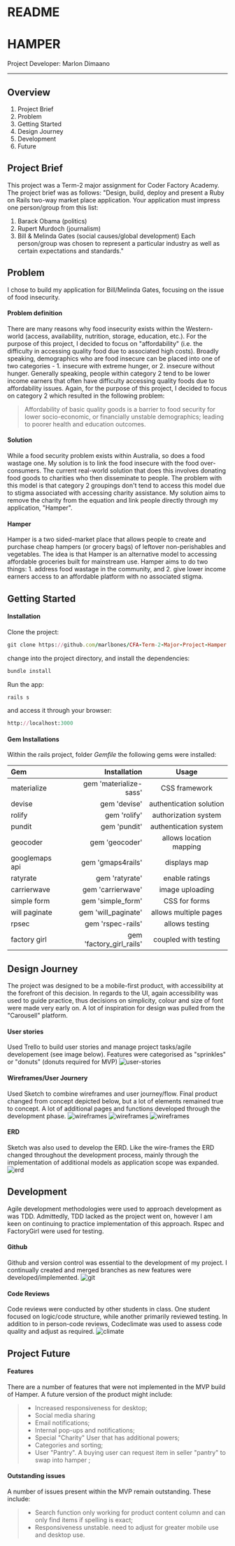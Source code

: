 # README

HAMPER
===================

Project Developer: Marlon Dimaano

----------
Overview
-------------
1. Project Brief
2. Problem
3. Getting Started
4. Design Journey
5. Development
6. Future

Project Brief
-------------
This project was a Term-2 major assignment for Coder Factory Academy. The project brief was as follows: "Design, build, deploy and present a Ruby on Rails two-way market place application. Your application must impress one person/group from this list:
1. Barack Obama (politics)
2. Rupert Murdoch (journalism)
3. Bill & Melinda Gates (social causes/global development)
Each person/group was chosen to represent a particular industry as well as certain expectations and standards."

Problem
-------------
I chose to build my application for Bill/Melinda Gates, focusing on the issue of food insecurity.

#### Problem definition
There are many reasons why food insecurity exists within the Western-world (access, availability, nutrition, storage, education, etc.). For the purpose of this project, I decided to focus on "affordability" (i.e. the difficulty in accessing quality food due to associated high costs).
Broadly speaking, demographics who are food insecure can be placed into one of two categories - 1. insecure with extreme hunger, or 2. insecure without hunger. Generally speaking, people within category 2 tend to be lower income earners that often have difficulty accessing quality foods due to affordability issues. Again, for the purpose of this project, I decided to focus on category 2 which resulted in the following problem:
  > Affordability of basic quality goods is a barrier to food security for lower socio-economic, or financially unstable demographics; leading to poorer health and education outcomes.

#### Solution
While a food security problem exists within Australia, so does a food wastage one. My solution is to link the food insecure with the food over-consumers. The current real-world solution that does this involves donating food goods to charities who then disseminate to people. The problem with this model is that category 2 groupings don't tend to access this model due to stigma associated with accessing charity assistance. My solution aims to remove the charity from the equation and link people directly through my application, "Hamper".

#### Hamper
Hamper is a two sided-market place that allows people to create and purchase cheap hampers (or grocery bags) of leftover non-perishables and vegetables. The idea is that Hamper is an alternative model to accessing affordable groceries built for mainstream use. Hamper aims to do two things: 1. address food wastage in the community, and 2. give lower income earners access to an affordable platform with no associated stigma.

Getting Started
-------------

#### Installation

Clone the project:
```ruby
git clone https://github.com/marlbones/CFA-Term-2-Major-Project-Hamper.git
```

change into the project directory, and install the dependencies:
```ruby
bundle install
```
Run the app:
```ruby
rails s
```

and access it through your browser:
```ruby
http://localhost:3000
```

#### Gem Installations

Within the rails project, folder  *Gemfile* the following gems were installed:

| Gem     | Installation | 	Usage   |
| :------- | ----: | :---: |
| materialize | gem 'materialize-sass' |  CSS framework   |
| devise | gem 'devise' |  authentication solution    |
| rolify    | gem 'rolify'   |  authorization system  |
| pundit     | gem 'pundit'    |  authentication system  |
| geocoder    | gem 'geocoder'   |  allows location mapping   |
| googlemaps api    | gem 'gmaps4rails'   |  displays map   |
| ratyrate   | gem 'ratyrate'   |  enable ratings   |
| carrierwave    | gem 'carrierwave'   |  image uploading   |
| simple form   | gem 'simple_form'   |  CSS for forms   |
| will paginate    | gem 'will_paginate'   |  allows multiple pages   |
| rpsec    | gem 'rspec-rails'   |  allows testing   |
| factory girl    | gem 'factory_girl_rails'   |  coupled with testing   |

Design Journey
-------------
The project was designed to be a mobile-first product, with accessibility at the forefront of this decision. In regards to the UI, again accessibility was used to guide practice, thus decisions on simplicity, colour and size of font were made very early on. A lot of inspiration for design was pulled from the "Carousell" platform.

#### User stories
Used Trello to build user stories and manage project tasks/agile developement (see image below). Features were categorised as "sprinkles" or "donuts" (donuts required for MVP)
![user-stories](http://res.cloudinary.com/dabq7kxo6/image/upload/v1493100321/Screen_Shot_2017-04-25_at_4.03.47_pm_gzbyxa.png)

#### Wireframes/User Journery
Used Sketch to combine wireframes and user journey/flow. Final product changed from concept depicted below, but a lot of elements remained true to concept. A lot of additional pages and functions developed through the development phase.
![wireframes](http://res.cloudinary.com/dabq7kxo6/image/upload/v1493101003/Screen_Shot_2017-04-25_at_4.16.07_pm_x6msko.png)
![wireframes](http://res.cloudinary.com/dabq7kxo6/image/upload/v1493100864/Screen_Shot_2017-04-25_at_4.13.44_pm_xrcmyi.png)
![wireframes](http://res.cloudinary.com/dabq7kxo6/image/upload/v1493101014/Screen_Shot_2017-04-25_at_4.16.19_pm_lenfyp.png)

#### ERD
Sketch was also used to develop the ERD. Like the wire-frames the ERD changed throughout the development process, mainly through the implementation of additional models as application scope was expanded.
![erd](http://res.cloudinary.com/dabq7kxo6/image/upload/v1493101126/Screen_Shot_2017-04-25_at_4.18.25_pm_hw0tlh.png)


Development
-------------
Agile development methodologies were used to approach development as was TDD. Admittedly, TDD lacked as the project went on, however I am keen on continuing to practice implementation of this approach. Rspec and FactoryGirl were used for testing.

#### Github
Github and version control was essential to the development of my project. I continually created and merged branches as new features were developed/implemented.
![git](http://res.cloudinary.com/dabq7kxo6/image/upload/v1493102396/Screen_Shot_2017-04-25_at_4.39.08_pm_ntpapt.png)

#### Code Reviews
Code reviews were conducted by other students in class. One student focused on logic/code structure, while another primarily reviewed testing. In addition to in person-code reviews, Codeclimate was used to assess code quality and adjust as required.
![climate](http://res.cloudinary.com/dabq7kxo6/image/upload/v1493100341/Screen_Shot_2017-04-25_at_1.49.23_pm_lw1jgj.png)

Project Future
-------------

#### Features

There are a number of features that were not implemented in the MVP build of Hamper. A future version of the product might include:
> - Increased responsiveness for desktop;
> - Social media sharing
> - Email notifications;
> - Internal pop-ups and notifications;
> - Special "Charity" User that has additional powers;
> - Categories and sorting;
> - User "Pantry". A buying user can request item in seller "pantry" to swap into hamper ;

#### Outstanding issues

A number of issues present within the MVP remain outstanding. These include:
> - Search function only working for product content column and can only find items if spelling is exact;
> - Responsiveness unstable. need to adjust for greater mobile use and desktop use.
